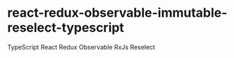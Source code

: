 # react-redux-observable-immutable-reselect-typescript
TypeScript React Redux Observable RxJs Reselect
